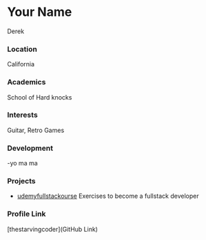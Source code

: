 # Your Name
Derek
### Location

California

### Academics

School of Hard knocks

### Interests

Guitar, Retro Games

### Development

-yo ma ma

### Projects

- [udemyfullstackourse](https://github.com/thestarvingcoder/udemyfullstackcourse) Exercises to become a fullstack developer 

### Profile Link

[thestarvingcoder](GitHub Link)
